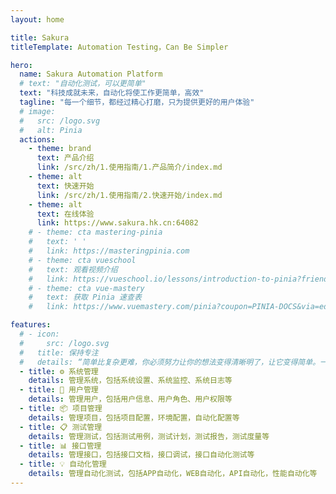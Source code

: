 ```yaml
---
layout: home

title: Sakura
titleTemplate: Automation Testing，Can Be Simpler

hero:
  name: Sakura Automation Platform
  # text: "自动化测试，可以更简单"
  text: "科技成就未来，自动化将使工作更简单，高效"
  tagline: "每一个细节，都经过精心打磨，只为提供更好的用户体验"
  # image:
  #   src: /logo.svg
  #   alt: Pinia
  actions:
    - theme: brand
      text: 产品介绍
      link: /src/zh/1.使用指南/1.产品简介/index.md
    - theme: alt
      text: 快速开始
      link: /src/zh/1.使用指南/2.快速开始/index.md
    - theme: alt
      text: 在线体验
      link: https://www.sakura.hk.cn:64082
    # - theme: cta mastering-pinia
    #   text: ' '
    #   link: https://masteringpinia.com
    # - theme: cta vueschool
    #   text: 观看视频介绍
    #   link: https://vueschool.io/lessons/introduction-to-pinia?friend=vuerouter&utm_source=pinia&utm_medium=link&utm_campaign=homepage
    # - theme: cta vue-mastery
    #   text: 获取 Pinia 速查表
    #   link: https://www.vuemastery.com/pinia?coupon=PINIA-DOCS&via=eduardo

features:
  # - icon:
  #     src: /logo.svg
  #   title: 保持专注
  #   details: “简单比复杂更难，你必须努力让你的想法变得清晰明了，让它变得简单。一旦你做到了简单，你就能搬动大山。” -- 乔布斯
  - title: ⚙️ 系统管理
    details: 管理系统，包括系统设置、系统监控、系统日志等
  - title: 👤 用户管理
    details: 管理用户，包括用户信息、用户角色、用户权限等
  - title: 📦 项目管理
    details: 管理项目，包括项目配置，环境配置，自动化配置等
  - title: 📋 测试管理
    details: 管理测试，包括测试用例，测试计划，测试报告，测试度量等
  - title: 📊 接口管理
    details: 管理接口，包括接口文档，接口调试，接口自动化测试等
  - title: 💡 自动化管理
    details: 管理自动化测试，包括APP自动化，WEB自动化，API自动化，性能自动化等
---
```


<script setup>
import HomeSponsors from '/.vitepress/theme/components/HomeSponsors.vue'
</script>

<!-- <HomeSponsors /> -->

<style>
/* .VPImage.logo{
  width: 35px !important;
  height: 35px !important;
  margin-right: 0px !important;
} */
.VPContent.is-home{
  padding-top: 40px;
  /* background: url("/bg.svg") center center / cover no-repeat; */
  .VPHome {
    margin-bottom: 30px;
  }
  .main {
    .name {
      max-width: 100%;
      font-size: 50px;
      margin: 30px 0;
      .clip {
        background: linear-gradient(120deg, #f16d9c 0%, #5D67E8);
        /* background: var(--vp-home-hero-name-background); */
        -webkit-background-clip: text;
        background-clip: text;
        -webkit-text-fill-color: transparent;
      }
    }
    .text {
      max-width: 100%;
      font-size: 30px;
    }
    .tagline {
      max-width: 100%;
      font-size: 22px;
    }
  }
}
.VPButton.brand {
    border-color: #e5e7eb !important;
    color: #ffffff !important;
    background-color: #6f68e0 !important;
    border-width: 1px !important;
}
.VPButton.alt{
    border-color: #e5e7eb !important;
    color: #3c3c43 !important;
    background-color: #ffffff !important;
    border-width: 1px !important;
}
.VPButton.alt:hover {
    border-color: #0000 !important;
    color: #3c3c43 !important;
    background-color: #e4e4e9 !important;
}
.VPFooter {
    padding: 12px !important;
}

:root {
  --vp-home-hero-name-color: transparent;
  --vp-home-hero-name-background: -webkit-linear-gradient(120deg, #f16d9c 0%, #5D67E8);

  --vp-home-hero-image-background-image: linear-gradient(-45deg, #bd34fe 50%, #47caff 50%);
  --vp-home-hero-image-filter: blur(44px);

  --vp-button-alt-bg: var(--vp-c-default-4);
  --vp-button-brand-active-border: #453fa4;
  --c-yellow-1: #453fa4;
  --c-yellow-2: #6f68e0;
  --c-black-darker: #f8f8f8;
}

@media (min-width: 640px) {
  :root {
    --vp-home-hero-image-filter: blur(56px);
  }
}

@media (min-width: 960px) {
  :root {
    --vp-home-hero-image-filter: blur(68px);
  }
}
</style>
